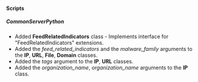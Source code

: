 
#### Scripts
##### CommonServerPython
- Added **FeedRelatedIndicators** class - Implements interface for "FeedRelatedIndicators" extensions.
- Added the *feed_related_indicators* and the *malware_family* arguments to the **IP**, **URL**, **File**, **Domain** classes.
- Added the *tags* argument to the **IP**, **URL** classes.
- Added the *organization_name*, *organization_name* arguments to the **IP** class.
